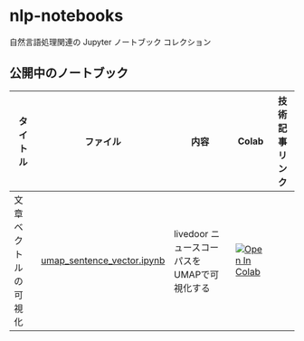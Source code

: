 # nlp-notebooks
自然言語処理関連の Jupyter ノートブック コレクション

## 公開中のノートブック

| タイトル | ファイル | 内容 | Colab | 技術記事リンク |
| --- | --- | --- | --- | --- |
| 文章ベクトルの可視化 | [umap_sentence_vector.ipynb](./umap_sentence_vector.ipynb) | livedoor ニュースコーパスをUMAPで可視化する | [![Open In Colab](https://colab.research.google.com/assets/colab-badge.svg)](https://colab.research.google.com/github/tsutof/nlp-notebooks/blob/main/umap_sentence_vector.ipynb) | |

